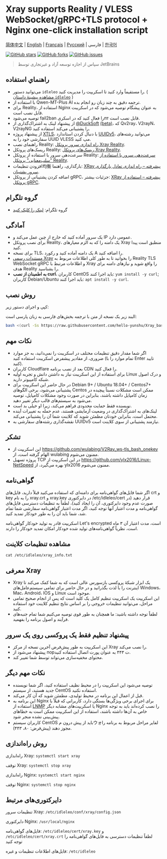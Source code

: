 # Xray supports Reality / VLESS WebSocket/gRPC+TLS protocol + Nginx one-click installation script

[简体中文](/README.md) | [English](/languages/en/README.md) | [Français](/languages/fr/README.md) | [Русский](/languages/ru/README.md) | فارسی | [한국어](/languages/ko/README.md)

[![GitHub stars](https://img.shields.io/github/stars/hello-yunshu/Xray_bash_onekey?color=%230885ce)](https://github.com/hello-yunshu/Xray_bash_onekey/stargazers) [![GitHub forks](https://img.shields.io/github/forks/hello-yunshu/Xray_bash_onekey?color=%230885ce)](https://github.com/hello-yunshu/Xray_bash_onekey/network) [![GitHub issues](https://img.shields.io/github/issues/hello-yunshu/Xray_bash_onekey)](https://github.com/hello-yunshu/Xray_bash_onekey/issues)

> سپاس از اجازه توسعه آزاد و غیرتجاری توسط JetBrains

## راهنماي استفاده

* می‌توانید دستور `idleleo` را مستقیماً وارد کنید تا اسکریپت را مدیریت کنید. ( [مشاهده پیشینهٔ داستان `idleleo`](https://github.com/hello-yunshu/Xray_bash_onekey/wiki/Backstory#%D8%B1%D8%A7%D9%87-%D9%81%D8%B1%D8%A7%D9%85%D9%88%D8%B4%DA%A9%D9%86%D9%86%D8%AF%D9%87-%D8%A7%D9%84%D9%87%DB%8C-%D8%AF%D8%A7%D8%B3%D8%AA%D8%A7%D9%86-idleleo) )
* با استفاده از Qwen-MT-Plus AI ترجمه دقیق به چند زبان رو انجام بده.
* برای Reality، استفاده از Nginx به عنوان پیشگام توصیه می‌شود که در اسکریبت قابل نصب است.
* توصیه می‌شود fail2ban را فعال کنید که در اسکریпт قابل نصب است.
* از پیشنهاد لینک به اشتراک‌گذاری از [@DuckSoft](https://github.com/DuckSoft) [(beta)](https://github.com/XTLS/Xray-core/issues/91)، که Qv2ray، V2rayN، V2rayNG را پشتیبانی می‌کند استفاده کنید.
* از پیشنهاد پروژه [XTLS](https://github.com/XTLS/Xray-core/issues/158)، با دنبال کردن استاندارد [UUIDv5](https://tools.ietf.org/html/rfc4122#section-4.3)، می‌توانید رشته‌های سفارشی خود را به UUID VLESS مپ کنید.
* راهنمای نصب Reality: [راه اندازی سرور پروتکل Xray Reality](https://hey.run/archives/da-jian-xray-reality-xie-yi-fu-wu-qi).
* ریسک‌های پروتکل Reality: [ریسک‌های پروتکل Xray Reality](https://hey.run/archives/reality-xie-yi-de-feng-xian).
* سرعت‌دهی سرور با استفاده از پروتکل Reality: [سرعت‌دهی سرور با استفاده از "سلب‌معنایی" پروتکل Reality](https://hey.run/archives/use-reality).
* افزودن تنظیمات均衡 بارگذاری، راهنما: [XRay پیشرفته – راه اندازی تعادل بارگذاری سرور پشتیبان](https://hey.run/archives/xrayjin-jie-wan-fa---da-jian-hou-duan-fu-wu-qi-fu-zai-jun-heng).
* اضافه کردن پشتیبانی از پروتکل gRPC، جزئیات بیشتر: [XRay پیشرفته – استفاده از پروتکل gRPC](https://hey.run/archives/xrayjin-jie-wan-fa---shi-yong-grpcxie-yi).

## گروه تلگرام

* گروه تلگرام: [لینک را کلیک کنید](https://t.me/+48VSqv7xIIFmZDZl)

## آمادگی

* یک سرور آماده کنید که خارج از چین عمل می‌کند و IP عمومی دارد.
* برای نصب پروتکل Reality، یک دامنه را که به الزم معیارهای Xray منطبق است پیدا کنید.
* برای نسخه TLS، یک دامنه آماده کنید و رکورد A را اضافه کنید.
* [مستندات رسمی Xray](https://xtls.github.io) را بخوانید تا به طور کلی اطلاعات مربوط به Reality TLS WebSocket gRPC و اطلاعات مرتبط با Xray را واقع شوید و نیازهای دامنه برای هدف Reality را بشناسید.
* **به اطمینان از نصب curl**، کاربران CentOS باید اجرا کنند: `yum install -y curl`; کاربران Debian/Ubuntu باید اجرا کنند: `apt install -y curl`.

## روش نصب

کپی و اجرای دستور زیر:

البند زیر یک نسخه از متن با ترجمه بخش‌های فارسی به زبان پارسی است:

``` bash
bash <(curl -Ss https://raw.githubusercontent.com/hello-yunshu/Xray_bash_onekey/main/install.sh)
```

## نکات مهم

* اگر شما مقدار دقیق تنظیمات مختلف در اسکریبت را نمی‌دانید، به جز موارد ضروری، از مقادیر پیشفرض اسکریبت استفاده کنید (تمام موارد را با Enter تایید کنید).
* کاربران Cloudflare بعد از نصب برنامه CDN را فعال کنید.
* برای استفاده از این اسکریبت نیاز به داشتن دانش و تجربه اولیه Linux و درک اصول شبکه کامپیوتر دارید.
* در حال حاضر این اسکریپت برای Debian 9+ / Ubuntu 18.04+ / Centos7+ پشتیبانی می‌شود، برخی الگوهای Centos ممکن است مشکلات نسبتاً پیچیده در زمان کامپایل داشته باشند، بنابراین در صورت وجود مشکلات کامپایل، توصیه می‌شود به سیستم‌های قالب دیگر تغییر دهید.
* نویسنده فقط حمایت محدودی فراهم می‌کند، زیرا او خیلی بد است.
* لینک‌های به اشتراک‌گذاری در وضعیت آزمایشی هستند، عدم حمله به تغییرات آینده محتمل است، بنابراین خودتان مطمئن شوید که کلاینت شما آن را پشتیبانی می‌کند.
* نقشه‌گذاری رشته‌های سفارشی به UUIDv5 نیازمند پشتیبانی از سوی کلاینت است.

## تشکر

* این اسکریپت از <https://github.com/wulabing/V2Ray_ws-tls_bash_onekey> الهام گرفته است، از wulabing ممنون می‌شوم.
* پروژه تسهیل TCP در این اسکریپت از <https://github.com/ylx2016/Linux-NetSpeed> بهره می‌گیرد، از ylx2016 ممنون می‌شوم.

## گواهی‌نامه

اگر شما فایل‌های گواهی‌نامه برای دامنه‌ای که استفاده می‌کنید قبلاً دارید، فایل‌های crt و key را به نام xray.crt و xray.key در دایرکتوری /etc/idleleo/cert قرار دهید (در صورت عدم وجود دایرکتوری، آن را ایجاد کنید)، لطفاً به تنظیمات دسترسی فایل‌های گواهی‌نامه و مدت اعتبار آنها توجه کنید، اگر مدت اعتبار گواهی‌نامه سفارشی شما تمام شد، شما باید آن را به طور خودکار تمدید کنید.

اسکریپت قادر به تولید خودکار گواهی‌نامه Let's encrypted است، مدت اعتبار آن ۳ ماه است، نظریاً گواهی‌نامه‌های تولید شده خودکار امکان تمدید خودکار را دارند.

## مشاهده تنظیمات کلاینت

`cat /etc/idleleo/xray_info.txt`

## معرفی Xray

* Xray یک ابزار شبکهٔ پروکسی باز‌سورس عالی است که به شما کمک می‌کند تا اینترنت را با لذت بگذرانید و در حال حاضر برای تمامی سیستم‌عامل‌های Windows، Mac، Android، IOS و Linux موجود است.
* این اسکریپت یک اسکریپت تنظیم کامل یک کلید است که پس از انجام صحیح تمامی مراحل، می‌توانید تنظیمات خروجی را بر اساس نتایج تنظیم کلاینت خود استفاده کنید.
* لطفاً توجه داشته باشید: ما همچنان به طور قوی توصیه می‌کنیم شما تمام جنبه‌های فرآیند و اصول برنامه را بفهمید.

## پیشنهاد تنظیم فقط یک پروکسی روی یک سرور

* این اسکریپت به طور پیش‌فرض آخرین نسخه از مرکز Xray را نصب می‌کند.
* پیشنهاد می‌شود از порت ۴۴۳ به عنوان پورت اتصال استفاده کنید.
* محتوای مخفیه‌سازی می‌تواند توسط شما تغییر کند.

## نکات مهم دیگر

* توصیه می‌شود این اسکریپت را در محیط نظيف استفاده کنید، اگر شما نویسنده جدید هستید، از سیستم CentOS استفاده نکنید.
* قبل از اعمال این برنامه در محیط تولیدی، مطمئن شوید که آن کار می‌کند.
* این برنامه به Nginx برای اجرای برخی ویژگی‌ها بستگی دارد، کاربرانی که قبلاً با استفاده از [LNMP](https://lnmp.org) یا اسکریپت‌های مشابه دیگر Nginx را نصب کرده‌اند باید به توجه خاص به آن‌ها داشته باشند، استفاده از این اسکریپت ممکن است به خطاهای پیش‌بینی نشده منجر شود.
* کاربران سیستم CentOS باید از پیش درون مウォلفایر مراحل مربوط به برنامه را مجوز دهند (پیش‌فرض: ۸۰، ۴۴۳).

## روش راه‌اندازی

راه‌اندازی Xray: `systemctl start xray`

توقف Xray: `systemctl stop xray`

راه‌اندازی Nginx: `systemctl start nginx`

توقف Nginx: `systemctl stop nginx`

## دایرکتوری‌های مرتبط

تنظیمات سرور Xray: `/etc/idleleo/conf/xray/config.json`

دایرکتوری Nginx: `/usr/local/nginx`

فایل‌های گواهی‌نامه: `/etc/idleleo/cert/xray.key` و `/etc/idleleo/cert/xray.crt` لطفاً تنظیمات دسترسی به فایل‌های گواهی‌نامه را توجه کنید

فایل‌های اطلاعات تنظیمات و غیره: `/etc/idleleo`

